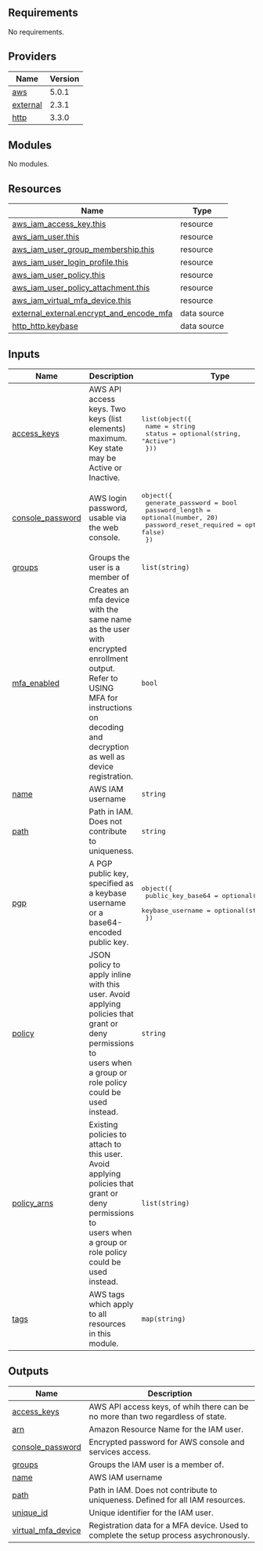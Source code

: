 <!-- BEGIN_TF_DOCS -->
## Requirements

No requirements.

## Providers

| Name | Version |
|------|---------|
| <a name="provider_aws"></a> [aws](#provider\_aws) | 5.0.1 |
| <a name="provider_external"></a> [external](#provider\_external) | 2.3.1 |
| <a name="provider_http"></a> [http](#provider\_http) | 3.3.0 |

## Modules

No modules.

## Resources

| Name | Type |
|------|------|
| [aws_iam_access_key.this](https://registry.terraform.io/providers/hashicorp/aws/latest/docs/resources/iam_access_key) | resource |
| [aws_iam_user.this](https://registry.terraform.io/providers/hashicorp/aws/latest/docs/resources/iam_user) | resource |
| [aws_iam_user_group_membership.this](https://registry.terraform.io/providers/hashicorp/aws/latest/docs/resources/iam_user_group_membership) | resource |
| [aws_iam_user_login_profile.this](https://registry.terraform.io/providers/hashicorp/aws/latest/docs/resources/iam_user_login_profile) | resource |
| [aws_iam_user_policy.this](https://registry.terraform.io/providers/hashicorp/aws/latest/docs/resources/iam_user_policy) | resource |
| [aws_iam_user_policy_attachment.this](https://registry.terraform.io/providers/hashicorp/aws/latest/docs/resources/iam_user_policy_attachment) | resource |
| [aws_iam_virtual_mfa_device.this](https://registry.terraform.io/providers/hashicorp/aws/latest/docs/resources/iam_virtual_mfa_device) | resource |
| [external_external.encrypt_and_encode_mfa](https://registry.terraform.io/providers/hashicorp/external/latest/docs/data-sources/external) | data source |
| [http_http.keybase](https://registry.terraform.io/providers/hashicorp/http/latest/docs/data-sources/http) | data source |

## Inputs

| Name | Description | Type | Default | Required |
|------|-------------|------|---------|:--------:|
| <a name="input_access_keys"></a> [access\_keys](#input\_access\_keys) | AWS API access keys. Two keys (list elements) maximum. Key state may be Active or Inactive. | <pre>list(object({<br>    name   = string<br>    status = optional(string, "Active")<br>  }))</pre> | `[]` | no |
| <a name="input_console_password"></a> [console\_password](#input\_console\_password) | AWS login password, usable via the web console. | <pre>object({<br>    generate_password       = bool<br>    password_length         = optional(number, 20)<br>    password_reset_required = optional(bool, false)<br>  })</pre> | <pre>{<br>  "generate_password": true<br>}</pre> | no |
| <a name="input_groups"></a> [groups](#input\_groups) | Groups the user is a member of | `list(string)` | `[]` | no |
| <a name="input_mfa_enabled"></a> [mfa\_enabled](#input\_mfa\_enabled) | Creates an mfa device with the same name as the user with encrypted enrollment output. Refer to USING<br>MFA for instructions on decoding and decryption as well as device registration. | `bool` | `true` | no |
| <a name="input_name"></a> [name](#input\_name) | AWS IAM username | `string` | n/a | yes |
| <a name="input_path"></a> [path](#input\_path) | Path in IAM. Does not contribute to uniqueness. | `string` | `"/"` | no |
| <a name="input_pgp"></a> [pgp](#input\_pgp) | A PGP public key, specified as a keybase username or a base64-encoded public key. | <pre>object({<br>    public_key_base64 = optional(string, "")<br>    keybase_username  = optional(string, "")<br>  })</pre> | n/a | yes |
| <a name="input_policy"></a> [policy](#input\_policy) | JSON policy to apply inline with this user. Avoid applying policies that grant or deny permissions to<br>users when a group or role policy could be used instead. | `string` | `""` | no |
| <a name="input_policy_arns"></a> [policy\_arns](#input\_policy\_arns) | Existing policies to attach to this user. Avoid applying policies that grant or deny permissions to<br>users when a group or role policy could be used instead. | `list(string)` | `[]` | no |
| <a name="input_tags"></a> [tags](#input\_tags) | AWS tags which apply to all resources in this module. | `map(string)` | `{}` | no |

## Outputs

| Name | Description |
|------|-------------|
| <a name="output_access_keys"></a> [access\_keys](#output\_access\_keys) | AWS API access keys, of whih there can be no more than two regardless of state. |
| <a name="output_arn"></a> [arn](#output\_arn) | Amazon Resource Name for the IAM user. |
| <a name="output_console_password"></a> [console\_password](#output\_console\_password) | Encrypted password for AWS console and services access. |
| <a name="output_groups"></a> [groups](#output\_groups) | Groups the IAM user is a member of. |
| <a name="output_name"></a> [name](#output\_name) | AWS IAM username |
| <a name="output_path"></a> [path](#output\_path) | Path in IAM. Does not contribute to uniqueness. Defined for all IAM resources. |
| <a name="output_unique_id"></a> [unique\_id](#output\_unique\_id) | Unique identifier for the IAM user. |
| <a name="output_virtual_mfa_device"></a> [virtual\_mfa\_device](#output\_virtual\_mfa\_device) | Registration data for a MFA device. Used to complete the setup process asychronously. |
<!-- END_TF_DOCS -->